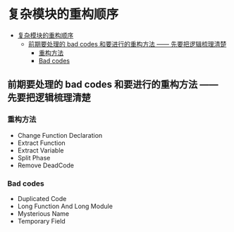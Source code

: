 # 复杂模块的重构顺序


<!-- TOC -->

- [复杂模块的重构顺序](#复杂模块的重构顺序)
    - [前期要处理的 bad codes 和要进行的重构方法 —— 先要把逻辑梳理清楚](#前期要处理的-bad-codes-和要进行的重构方法--先要把逻辑梳理清楚)
        - [重构方法](#重构方法)
        - [Bad codes](#bad-codes)

<!-- /TOC -->



## 前期要处理的 bad codes 和要进行的重构方法 —— 先要把逻辑梳理清楚
### 重构方法
* Change Function Declaration
* Extract Function
* Extract Variable
* Split Phase
* Remove DeadCode

### Bad codes
* Duplicated Code
* Long Function And Long Module
* Mysterious Name
* Temporary Field



